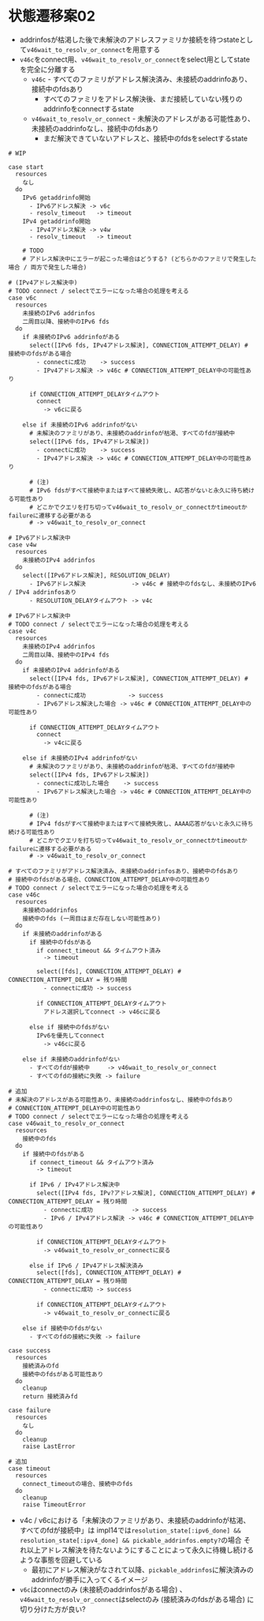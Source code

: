 # 状態遷移案02
- addrinfosが枯渇した後で未解決のアドレスファミリか接続を待つstateとして`v46wait_to_resolv_or_connect`を用意する
- `v46c`をconnect用、`v46wait_to_resolv_or_connect`をselect用としてstateを完全に分離する
  - `v46c` - すべてのファミリがアドレス解決済み、未接続のaddrinfoあり、接続中のfdsあり
    - すべてのファミリをアドレス解決後、まだ接続していない残りのaddrinfoをconnectするstate
  - `v46wait_to_resolv_or_connect` - 未解決のアドレスがある可能性あり、未接続のaddrinfoなし、接続中のfdsあり
    - まだ解決できていないアドレスと、接続中のfdsをselectするstate

```
# WIP

case start
  resources
    なし
  do
    IPv6 getaddrinfo開始
      - IPv6アドレス解決 -> v6c
      - resolv_timeout   -> timeout
    IPv4 getaddrinfo開始
      - IPv4アドレス解決 -> v4w
      - resolv_timeout   -> timeout

    # TODO
    # アドレス解決中にエラーが起こった場合はどうする? (どちらかのファミリで発生した場合 / 両方で発生した場合)

# (IPv4アドレス解決中)
# TODO connect / selectでエラーになった場合の処理を考える
case v6c
  resources
    未接続のIPv6 addrinfos
    二周目以降、接続中のIPv6 fds
  do
    if 未接続のIPv6 addrinfoがある
      select([IPv6 fds, IPv4アドレス解決], CONNECTION_ATTEMPT_DELAY) # 接続中のfdsがある場合
        - connectに成功    -> success
        - IPv4アドレス解決 -> v46c # CONNECTION_ATTEMPT_DELAY中の可能性あり

      if CONNECTION_ATTEMPT_DELAYタイムアウト
        connect
          -> v6cに戻る

    else if 未接続のIPv6 addrinfoがない
      # 未解決のファミリがあり、未接続のaddrinfoが枯渇、すべてのfdが接続中
      select([IPv6 fds, IPv4アドレス解決])
        - connectに成功    -> success
        - IPv4アドレス解決 -> v46c # CONNECTION_ATTEMPT_DELAY中の可能性あり

      # (注)
      # IPv6 fdsがすべて接続中またはすべて接続失敗し、A応答がないと永久に待ち続ける可能性あり
      # どこかでクエリを打ち切ってv46wait_to_resolv_or_connectかtimeoutかfailureに遷移する必要がある
      # -> v46wait_to_resolv_or_connect

# IPv6アドレス解決中
case v4w
  resources
    未接続のIPv4 addrinfos
  do
    select([IPv6アドレス解決], RESOLUTION_DELAY)
      - IPv6アドレス解決             -> v46c # 接続中のfdsなし、未接続のIPv6 / IPv4 addrinfosあり
      - RESOLUTION_DELAYタイムアウト -> v4c

# IPv6アドレス解決中
# TODO connect / selectでエラーになった場合の処理を考える
case v4c
  resources
    未接続のIPv4 addrinfos
    二周目以降、接続中のIPv4 fds
  do
    if 未接続のIPv4 addrinfoがある
      select([IPv4 fds, IPv6アドレス解決], CONNECTION_ATTEMPT_DELAY) # 接続中のfdsがある場合
        - connectに成功            -> success
        - IPv6アドレス解決した場合 -> v46c # CONNECTION_ATTEMPT_DELAY中の可能性あり

      if CONNECTION_ATTEMPT_DELAYタイムアウト
        connect
          -> v4cに戻る

    else if 未接続のIPv4 addrinfoがない
      # 未解決のファミリがあり、未接続のaddrinfoが枯渇、すべてのfdが接続中
      select([IPv4 fds, IPv6アドレス解決])
        - connectに成功した場合    -> success
        - IPv6アドレス解決した場合 -> v46c # CONNECTION_ATTEMPT_DELAY中の可能性あり

      # (注)
      # IPv4 fdsがすべて接続中またはすべて接続失敗し、AAAA応答がないと永久に待ち続ける可能性あり
      # どこかでクエリを打ち切ってv46wait_to_resolv_or_connectかtimeoutかfailureに遷移する必要がある
      # -> v46wait_to_resolv_or_connect

# すべてのファミリがアドレス解決済み、未接続のaddrinfosあり、接続中のfdsあり
# 接続中のfdsがある場合、CONNECTION_ATTEMPT_DELAY中の可能性あり
# TODO connect / selectでエラーになった場合の処理を考える
case v46c
  resources
    未接続のaddrinfos
    接続中のfds (一周目はまだ存在しない可能性あり)
  do
    if 未接続のaddrinfoがある
      if 接続中のfdsがある
        if connect_timeout && タイムアウト済み
          -> timeout

        select([fds], CONNECTION_ATTEMPT_DELAY) # CONNECTION_ATTEMPT_DELAY = 残り時間
          - connectに成功 -> success

        if CONNECTION_ATTEMPT_DELAYタイムアウト
          アドレス選択してconnect -> v46cに戻る

      else if 接続中のfdsがない
        IPv6を優先してconnect
          -> v46cに戻る

    else if 未接続のaddrinfoがない
      - すべてのfdが接続中     -> v46wait_to_resolv_or_connect
      - すべてのfdの接続に失敗 -> failure

# 追加
# 未解決のアドレスがある可能性あり、未接続のaddrinfosなし、接続中のfdsあり
# CONNECTION_ATTEMPT_DELAY中の可能性あり
# TODO connect / selectでエラーになった場合の処理を考える
case v46wait_to_resolv_or_connect
  resources
    接続中のfds
  do
    if 接続中のfdsがある
      if connect_timeout && タイムアウト済み
        -> timeout

      if IPv6 / IPv4アドレス解決中
        select([IPv4 fds, IPv?アドレス解決], CONNECTION_ATTEMPT_DELAY) # CONNECTION_ATTEMPT_DELAY = 残り時間
          - connectに成功           -> success
          - IPv6 / IPv4アドレス解決 -> v46c # CONNECTION_ATTEMPT_DELAY中の可能性あり

        if CONNECTION_ATTEMPT_DELAYタイムアウト
          -> v46wait_to_resolv_or_connectに戻る

      else if IPv6 / IPv4アドレス解決済み
        select([fds], CONNECTION_ATTEMPT_DELAY) # CONNECTION_ATTEMPT_DELAY = 残り時間
          - connectに成功 -> success

        if CONNECTION_ATTEMPT_DELAYタイムアウト
          -> v46wait_to_resolv_or_connectに戻る

    else if 接続中のfdsがない
      - すべてのfdの接続に失敗 -> failure

case success
  resources
    接続済みのfd
    接続中のfdsがある可能性あり
  do
    cleanup
    return 接続済みfd

case failure
  resources
    なし
  do
    cleanup
    raise LastError

# 追加
case timeout
  resources
    connect_timeoutの場合、接続中のfds
  do
    cleanup
    raise TimeoutError
```

- v4c / v6cにおける「未解決のファミリがあり、未接続のaddrinfoが枯渇、すべてのfdが接続中」は
  impl14では`resolution_state[:ipv6_done] && resolution_state[:ipv4_done] && pickable_addrinfos.empty?`の場合
  それ以上アドレス解決を待たないようにすることによって永久に待機し続けるような事態を回避している
  - 最初にアドレス解決がなされて以降、`pickable_addrinfos`に解決済みのaddrinfoが勝手に入ってくるイメージ
- `v6c`はconnectのみ (未接続のaddrinfosがある場合) 、
  `v46wait_to_resolv_or_connect`はselectのみ (接続済みのfdsがある場合) に切り分けた方が良い?
